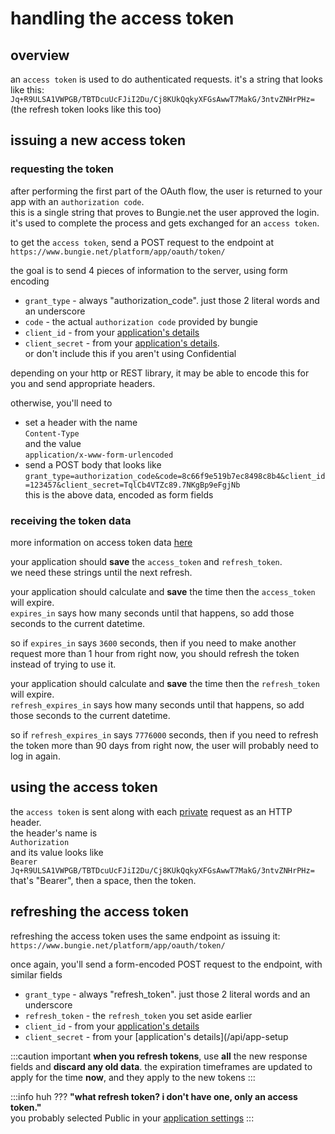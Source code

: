 # handling the access token

## overview

an `access token` is used to do authenticated requests.
it's a string that looks like this:  
`Jq+R9ULSA1VWPGB/TBTDcuUcFJiI2Du/Cj8KUkQqkyXFGsAwwT7MakG/3ntvZNHrPHz=`  
(the refresh token looks like this too)

## issuing a new access token

### requesting the token

after performing the first part of the OAuth flow, the user is returned to your app with an `authorization code`.  
this is a single string that proves to Bungie.net the user approved the login.  
it's used to complete the process and gets exchanged for an `access token`.

to get the `access token`, send a POST request to the endpoint at
`https://www.bungie.net/platform/app/oauth/token/`

the goal is to send 4 pieces of information to the server, using form encoding

- `grant_type` - always "authorization_code". just those 2 literal words and an underscore 
- `code` - the actual `authorization code` provided by bungie
- `client_id` - from your [application's details](/api/app-setup)
- `client_secret` - from your [application's details](/api/app-setup).  
or don't include this if you aren't using Confidential

depending on your http or REST library, it may be able to encode this for you and send appropriate headers.  

otherwise, you'll need to
- set a header with the name  
`Content-Type`  
and the value  
`application/x-www-form-urlencoded`
- send a POST body that looks like
`grant_type=authorization_code&code=8c66f9e519b7ec8498c8b4&client_id=123457&client_secret=TqlCb4VTZc89.7NKgBp9eFgjNb`  
this is the above data, encoded as form fields

### receiving the token data

more information on access token data [here](/data-structures/access-token)

your application should **save** the `access_token` and `refresh_token`.  
we need these strings until the next refresh.

your application should calculate and **save** the time then the `access_token` will expire.  
`expires_in` says how many seconds until that happens, so add those seconds to the current datetime.  

so if `expires_in` says `3600` seconds, then if you need to make another request more than 1 hour from right now, you should refresh the token instead of trying to use it.

your application should calculate and **save** the time then the `refresh_token` will expire.  
`refresh_expires_in` says how many seconds until that happens, so add those seconds to the current datetime.  

so if `refresh_expires_in` says `7776000` seconds, then if you need to refresh the token more than 90 days from right now, the user will probably need to log in again.

## using the access token

the `access token` is sent along with each [private](/api/privacy) request as an HTTP header.  
the header's name is  
`Authorization`  
and its value looks like  
`Bearer Jq+R9ULSA1VWPGB/TBTDcuUcFJiI2Du/Cj8KUkQqkyXFGsAwwT7MakG/3ntvZNHrPHz=`  
that's "Bearer", then a space, then the token.

## refreshing the access token

refreshing the access token uses the same endpoint as issuing it:  
`https://www.bungie.net/platform/app/oauth/token/`

once again, you'll send a form-encoded POST request to the endpoint, with similar fields

- `grant_type` - always "refresh_token". just those 2 literal words and an underscore 
- `refresh_token` - the `refresh_token` you set aside earlier 
- `client_id` - from your [application's details](/api/app-setup)
- `client_secret` - from your [application's details](/api/app-setup

:::caution important
**when you refresh tokens**, use **all** the new response fields and **discard any old data**. the expiration timeframes are updated to apply for the time **now**, and they apply to the new tokens
:::

:::info huh ???
**"what refresh token? i don't have one, only an access token."**  
you probably selected Public in your [application settings](/api/app-setup)
:::
